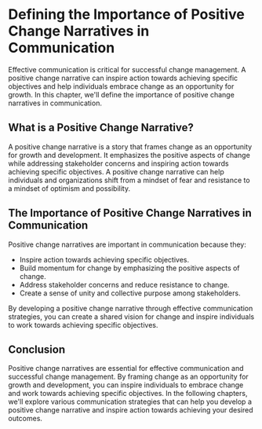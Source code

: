 Defining the Importance of Positive Change Narratives in Communication
===============================================================================================

Effective communication is critical for successful change management. A positive change narrative can inspire action towards achieving specific objectives and help individuals embrace change as an opportunity for growth. In this chapter, we'll define the importance of positive change narratives in communication.

What is a Positive Change Narrative?
------------------------------------

A positive change narrative is a story that frames change as an opportunity for growth and development. It emphasizes the positive aspects of change while addressing stakeholder concerns and inspiring action towards achieving specific objectives. A positive change narrative can help individuals and organizations shift from a mindset of fear and resistance to a mindset of optimism and possibility.

The Importance of Positive Change Narratives in Communication
-------------------------------------------------------------

Positive change narratives are important in communication because they:

* Inspire action towards achieving specific objectives.
* Build momentum for change by emphasizing the positive aspects of change.
* Address stakeholder concerns and reduce resistance to change.
* Create a sense of unity and collective purpose among stakeholders.

By developing a positive change narrative through effective communication strategies, you can create a shared vision for change and inspire individuals to work towards achieving specific objectives.

Conclusion
----------

Positive change narratives are essential for effective communication and successful change management. By framing change as an opportunity for growth and development, you can inspire individuals to embrace change and work towards achieving specific objectives. In the following chapters, we'll explore various communication strategies that can help you develop a positive change narrative and inspire action towards achieving your desired outcomes.
